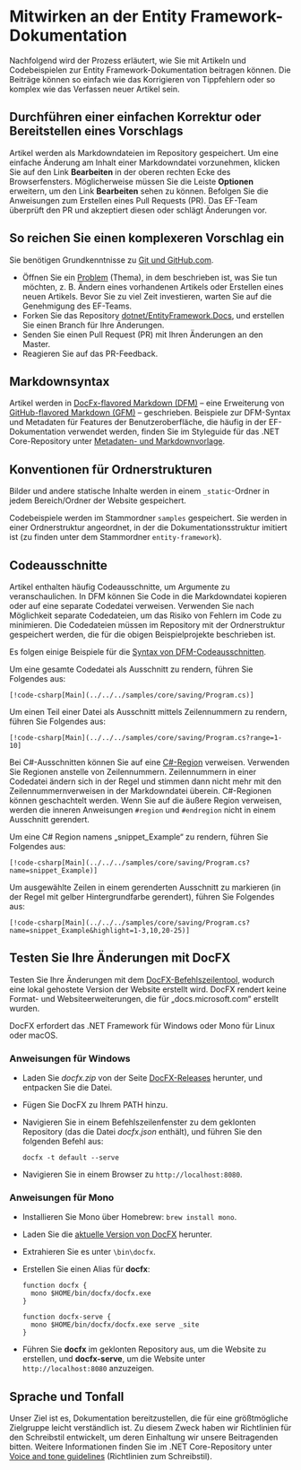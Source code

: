 # <a name="contributing-to-the-entity-framework-documentation"></a>Mitwirken an der Entity Framework-Dokumentation

Nachfolgend wird der Prozess erläutert, wie Sie mit Artikeln und Codebeispielen zur Entity Framework-Dokumentation beitragen können. Die Beiträge können so einfach wie das Korrigieren von Tippfehlern oder so komplex wie das Verfassen neuer Artikel sein.

## <a name="how-to-make-a-simple-correction-or-suggestion"></a>Durchführen einer einfachen Korrektur oder Bereitstellen eines Vorschlags

Artikel werden als Markdowndateien im Repository gespeichert. Um eine einfache Änderung am Inhalt einer Markdowndatei vorzunehmen, klicken Sie auf den Link **Bearbeiten** in der oberen rechten Ecke des Browserfensters. Möglicherweise müssen Sie die Leiste **Optionen** erweitern, um den Link **Bearbeiten** sehen zu können. Befolgen Sie die Anweisungen zum Erstellen eines Pull Requests (PR). Das EF-Team überprüft den PR und akzeptiert diesen oder schlägt Änderungen vor.

## <a name="how-to-make-a-more-complex-submission"></a>So reichen Sie einen komplexeren Vorschlag ein

Sie benötigen Grundkenntnisse zu [Git und GitHub.com](https://guides.github.com/activities/hello-world/).

* Öffnen Sie ein [Problem](https://github.com/dotnet/EntityFramework.Docs/issues/new) (Thema), in dem beschrieben ist, was Sie tun möchten, z. B. Ändern eines vorhandenen Artikels oder Erstellen eines neuen Artikels. Bevor Sie zu viel Zeit investieren, warten Sie auf die Genehmigung des EF-Teams.
* Forken Sie das Repository [dotnet/EntityFramework.Docs](https://github.com/dotnet/EntityFramework.Docs/), und erstellen Sie einen Branch für Ihre Änderungen.
* Senden Sie einen Pull Request (PR) mit Ihren Änderungen an den Master.
* Reagieren Sie auf das PR-Feedback.

## <a name="markdown-syntax"></a>Markdownsyntax

Artikel werden in [DocFx-flavored Markdown (DFM)](http://dotnet.github.io/docfx/spec/docfx_flavored_markdown.html) – eine Erweiterung von [GitHub-flavored Markdown (GFM)](https://guides.github.com/features/mastering-markdown/) – geschrieben. Beispiele zur DFM-Syntax und Metadaten für Features der Benutzeroberfläche, die häufig in der EF-Dokumentation verwendet werden, finden Sie im Styleguide für das .NET Core-Repository unter [Metadaten- und Markdownvorlage](https://github.com/dotnet/docs/blob/master/styleguide/template.md).

## <a name="folder-structure-conventions"></a>Konventionen für Ordnerstrukturen

Bilder und andere statische Inhalte werden in einem `_static`-Ordner in jedem Bereich/Ordner der Website gespeichert.

Codebeispiele werden im Stammordner `samples` gespeichert. Sie werden in einer Ordnerstruktur angeordnet, in der die Dokumentationsstruktur imitiert ist (zu finden unter dem Stammordner `entity-framework`).

## <a name="code-snippets"></a>Codeausschnitte

Artikel enthalten häufig Codeausschnitte, um Argumente zu veranschaulichen. In DFM können Sie Code in die Markdowndatei kopieren oder auf eine separate Codedatei verweisen. Verwenden Sie nach Möglichkeit separate Codedateien, um das Risiko von Fehlern im Code zu minimieren. Die Codedateien müssen im Repository mit der Ordnerstruktur gespeichert werden, die für die obigen Beispielprojekte beschrieben ist.

Es folgen einige Beispiele für die [Syntax von DFM-Codeausschnitten](http://dotnet.github.io/docfx/spec/docfx_flavored_markdown.html#code-snippet).

Um eine gesamte Codedatei als Ausschnitt zu rendern, führen Sie Folgendes aus:

```none
[!code-csharp[Main](../../../samples/core/saving/Program.cs)]
```

Um einen Teil einer Datei als Ausschnitt mittels Zeilennummern zu rendern, führen Sie Folgendes aus:

```none
[!code-csharp[Main](../../../samples/core/saving/Program.cs?range=1-10]
```

Bei C#-Ausschnitten können Sie auf eine [C#-Region](https://msdn.microsoft.com/library/9a1ybwek.aspx) verweisen. Verwenden Sie Regionen anstelle von Zeilennummern. Zeilennummern in einer Codedatei ändern sich in der Regel und stimmen dann nicht mehr mit den Zeilennummernverweisen in der Markdowndatei überein. C#-Regionen können geschachtelt werden. Wenn Sie auf die äußere Region verweisen, werden die inneren Anweisungen `#region` und `#endregion` nicht in einem Ausschnitt gerendert.

Um eine C# Region namens „snippet_Example“ zu rendern, führen Sie Folgendes aus:

```none
[!code-csharp[Main](../../../samples/core/saving/Program.cs?name=snippet_Example)]
```

Um ausgewählte Zeilen in einem gerenderten Ausschnitt zu markieren (in der Regel mit gelber Hintergrundfarbe gerendert), führen Sie Folgendes aus:

```none
[!code-csharp[Main](../../../samples/core/saving/Program.cs?name=snippet_Example&highlight=1-3,10,20-25)]
```

## <a name="test-your-changes-with-docfx"></a>Testen Sie Ihre Änderungen mit DocFX

Testen Sie Ihre Änderungen mit dem [DocFX-Befehlszeilentool](https://dotnet.github.io/docfx/tutorial/docfx_getting_started.html#2-use-docfx-as-a-command-line-tool), wodurch eine lokal gehostete Version der Website erstellt wird. DocFX rendert keine Format- und Websiteerweiterungen, die für „docs.microsoft.com“ erstellt wurden.

DocFX erfordert das .NET Framework für Windows oder Mono für Linux oder macOS.

### <a name="windows-instructions"></a>Anweisungen für Windows

* Laden Sie *docfx.zip* von der Seite [DocFX-Releases](https://github.com/dotnet/docfx/releases) herunter, und entpacken Sie die Datei.
* Fügen Sie DocFX zu Ihrem PATH hinzu.
* Navigieren Sie in einem Befehlszeilenfenster zu dem geklonten Repository (das die Datei *docfx.json* enthält), und führen Sie den folgenden Befehl aus:

   ```console
   docfx -t default --serve
   ```

* Navigieren Sie in einem Browser zu `http://localhost:8080`.

### <a name="mono-instructions"></a>Anweisungen für Mono

* Installieren Sie Mono über Homebrew: `brew install mono`.
* Laden Sie die [aktuelle Version von DocFX](https://github.com/dotnet/docfx/releases/tag/v2.7.2) herunter.
* Extrahieren Sie es unter `\bin\docfx`.
* Erstellen Sie einen Alias für **docfx**:

  ```console
  function docfx {
    mono $HOME/bin/docfx/docfx.exe
  }

  function docfx-serve {
    mono $HOME/bin/docfx/docfx.exe serve _site
  }
  ```

* Führen Sie **docfx** im geklonten Repository aus, um die Website zu erstellen, und **docfx-serve**, um die Website unter `http://localhost:8080` anzuzeigen.

## <a name="voice-and-tone"></a>Sprache und Tonfall

Unser Ziel ist es, Dokumentation bereitzustellen, die für eine größtmögliche Zielgruppe leicht verständlich ist. Zu diesem Zweck haben wir Richtlinien für den Schreibstil entwickelt, um deren Einhaltung wir unsere Beitragenden bitten. Weitere Informationen finden Sie im .NET Core-Repository unter [Voice and tone guidelines](https://github.com/dotnet/docs/blob/master/styleguide/voice-tone.md) (Richtlinien zum Schreibstil).
